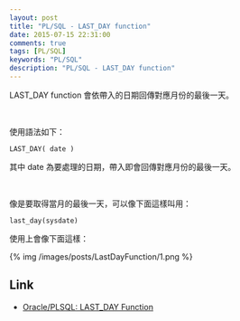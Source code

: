 ```yaml
---
layout: post
title: "PL/SQL - LAST_DAY function"
date: 2015-07-15 22:31:00
comments: true
tags: [PL/SQL]
keywords: "PL/SQL"
description: "PL/SQL - LAST_DAY function"
---
```


LAST_DAY function 會依帶入的日期回傳對應月份的最後一天。  

<!-- More -->

<br/>


使用語法如下：  

    LAST_DAY( date )

其中 date 為要處理的日期，帶入即會回傳對應月份的最後一天。  

<br/>


像是要取得當月的最後一天，可以像下面這樣叫用：  

    last_day(sysdate)


使用上會像下面這樣：  

{% img /images/posts/LastDayFunction/1.png %}
<br/>

Link
----
* [Oracle/PLSQL: LAST_DAY Function](http://www.techonthenet.com/oracle/functions/last_day.php)

